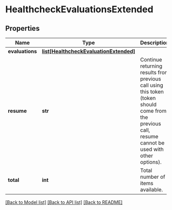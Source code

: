 # HealthcheckEvaluationsExtended

## Properties
Name | Type | Description | Notes
------------ | ------------- | ------------- | -------------
**evaluations** | [**list[HealthcheckEvaluationExtended]**](HealthcheckEvaluationExtended.md) |  | [optional] 
**resume** | **str** | Continue returning results from previous call using this token (token should come from the previous call, resume cannot be used with other options). | [optional] 
**total** | **int** | Total number of items available. | [optional] 

[[Back to Model list]](../README.md#documentation-for-models) [[Back to API list]](../README.md#documentation-for-api-endpoints) [[Back to README]](../README.md)


